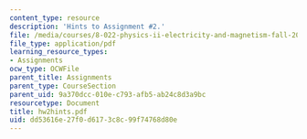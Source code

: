 ```yaml
---
content_type: resource
description: 'Hints to Assignment #2.'
file: /media/courses/8-022-physics-ii-electricity-and-magnetism-fall-2002/dd53616e27f0d6173c8c99f74768d80e_hw2hints.pdf
file_type: application/pdf
learning_resource_types:
- Assignments
ocw_type: OCWFile
parent_title: Assignments
parent_type: CourseSection
parent_uid: 9a370dcc-010e-c793-afb5-ab24c8d3a9bc
resourcetype: Document
title: hw2hints.pdf
uid: dd53616e-27f0-d617-3c8c-99f74768d80e
---
```

